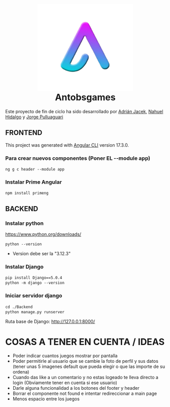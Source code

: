 <p align="center" style="margin-bottom: 0;">
  <img src="Frontend/src/assets/logo.png" width="300">
</p>

<h1 align="center" style="margin-top: 0;">
  Antobsgames
</h1>

Este proyecto de fin de ciclo ha sido desarrollado por [Adrián Jacek](https://github.com/adrinetor86), [Nahuel Hidalgo](https://github.com/adrinetor86) y [Jorge Pulluaguari](https://github.com/adrinetor86)

## FRONTEND

This project was generated with [Angular CLI](https://github.com/angular/angular-cli) version 17.3.0.  
### Para crear nuevos componentes (Poner EL --module app)
    ng g c header --module app
### Instalar Prime Angular
    npm install primeng

## BACKEND

### Instalar python 
https://www.python.org/downloads/

    python --version
* Version debe ser la "3.12.3"

### Instalar Django
    pip install Django==5.0.4
    python -m django --version

### Iniciar servidor django
    cd ./Backend
    python manage.py runserver

Ruta base de Django: http://127.0.0.1:8000/


# COSAS A TENER EN CUENTA / IDEAS
* Poder indicar cuantos juegos mostrar por pantalla 
* Poder permitirle al usuario que se cambie la foto de perfil y sus datos (tener unas 5 imagenes default que pueda elegir o que las importe de su ordena)
* Cuando das like a un comentario y no estas logeado te lleva directo a login (Obviamente tener en cuenta si ese usuario)
* Darle alguna funcionalidad a los botones del footer y header
* Borrar el componente not found e intentar redireccionar a main page
* Menos espacio entre los juegos
